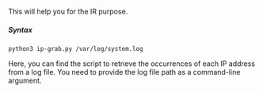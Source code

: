 This will help you for the IR purpose.

##### Syntax

```
python3 ip-grab.py /var/log/system.log

```


Here, you can find the script to retrieve the occurrences of each IP address from a log file. You need to provide the log file path as a command-line argument.

